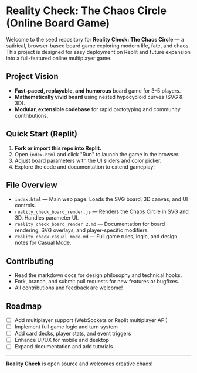# Reality Check: The Chaos Circle (Online Board Game)

Welcome to the seed repository for **Reality Check: The Chaos Circle** — a satirical, browser-based board game exploring modern life, fate, and chaos. This project is designed for easy deployment on Replit and future expansion into a full-featured online multiplayer game.

## Project Vision
- **Fast-paced, replayable, and humorous** board game for 3–5 players.
- **Mathematically vivid board** using nested hypocycloid curves (SVG & 3D).
- **Modular, extensible codebase** for rapid prototyping and community contributions.

## Quick Start (Replit)
1. **Fork or import this repo into Replit.**
2. Open `index.html` and click "Run" to launch the game in the browser.
3. Adjust board parameters with the UI sliders and color picker.
4. Explore the code and documentation to extend gameplay!

## File Overview
- `index.html` — Main web page. Loads the SVG board, 3D canvas, and UI controls.
- `reality_check_board_render.js` — Renders the Chaos Circle in SVG and 3D. Handles parameter UI.
- `reality_check_board_render 2.md` — Documentation for board rendering, SVG overlays, and player-specific modifiers.
- `reality_check_casual_mode.md` — Full game rules, logic, and design notes for Casual Mode.

## Contributing
- Read the markdown docs for design philosophy and technical hooks.
- Fork, branch, and submit pull requests for new features or bugfixes.
- All contributions and feedback are welcome!

## Roadmap
- [ ] Add multiplayer support (WebSockets or Replit multiplayer API)
- [ ] Implement full game logic and turn system
- [ ] Add card decks, player stats, and event triggers
- [ ] Enhance UI/UX for mobile and desktop
- [ ] Expand documentation and add tutorials

---

**Reality Check** is open source and welcomes creative chaos!
